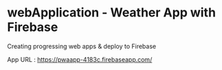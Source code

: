 # webApplication - Weather App with Firebase

Creating progressing web apps & deploy to Firebase

App URL : https://pwaapp-4183c.firebaseapp.com/